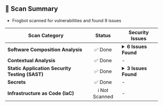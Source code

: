 
## 📗 Scan Summary
- Frogbot scanned for vulnerabilities and found 9 issues

| Scan Category                | Status                  | Security Issues                  |
| --------------------- | :-----------------------------------: | ----------------------------------- |
| **Software Composition Analysis** | ✅ Done | <details><summary><b>6 Issues Found</b></summary><img src="https://raw.githubusercontent.com/jfrog/frogbot/master/resources/v2/smallCritical.svg" alt=""/> 1 Critical<br><img src="https://raw.githubusercontent.com/jfrog/frogbot/master/resources/v2/smallHigh.svg" alt=""/> 2 High<br><img src="https://raw.githubusercontent.com/jfrog/frogbot/master/resources/v2/smallMedium.svg" alt=""/> 1 Medium<br><img src="https://raw.githubusercontent.com/jfrog/frogbot/master/resources/v2/smallLow.svg" alt=""/> 1 Low<br><img src="https://raw.githubusercontent.com/jfrog/frogbot/master/resources/v2/smallUnknown.svg" alt=""/> 1 Unknown<br></details> |
| **Contextual Analysis** | ✅ Done | - |
| **Static Application Security Testing (SAST)** | ✅ Done | <details><summary><b>3 Issues Found</b></summary><img src="https://raw.githubusercontent.com/jfrog/frogbot/master/resources/v2/smallHigh.svg" alt=""/> 2 High<br><img src="https://raw.githubusercontent.com/jfrog/frogbot/master/resources/v2/smallLow.svg" alt=""/> 1 Low<br></details> |
| **Secrets** | ✅ Done | - |
| **Infrastructure as Code (IaC)** | ℹ️ Not Scanned | - |